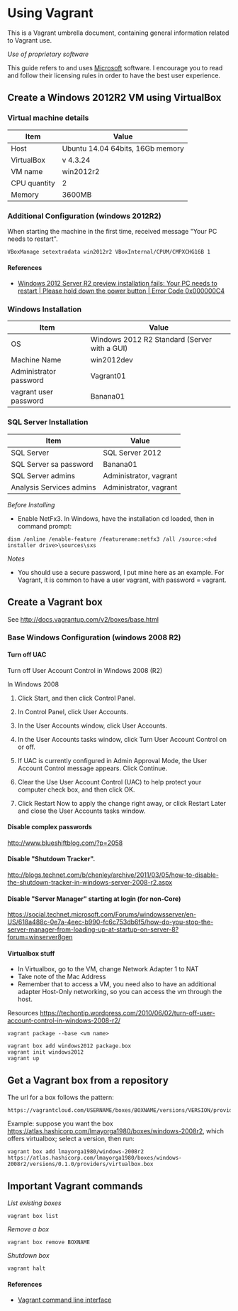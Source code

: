 # Using Vagrant

This is a Vagrant umbrella document, containing general information related to Vagrant use.

*Use of proprietary software*

This guide refers to and uses [Microsoft](www.microsoft.com) software. I encourage you to read and follow their licensing rules in order to have the best user experience.


## Create a Windows 2012R2 VM using VirtualBox

### Virtual machine details

|Item | Value |
|-----|-------|
| Host | Ubuntu 14.04 64bits, 16Gb memory |
| VirtualBox | v 4.3.24 |
| VM name | win2012r2 |
| CPU quantity | 2|
| Memory | 3600MB |

### Additional Configuration (windows 2012R2)

When starting the machine in the first time, received message "Your PC needs to restart".
```
VBoxManage setextradata win2012r2 VBoxInternal/CPUM/CMPXCHG16B 1
```


#### References
- [Windows 2012 Server R2 preview installation fails: Your PC needs to restart | Please hold down the power button | Error Code 0x000000C4](https://www.virtualbox.org/ticket/11899)


### Windows Installation

|Item | Value |
|-----|-------|
| OS | Windows 2012 R2 Standard (Server with a GUI)|
| Machine Name | win2012dev |
| Administrator password | Vagrant01 |
| vagrant user password | Banana01 |

### SQL Server Installation


|Item | Value |
|-----|-------|
| SQL Server | SQL Server 2012 |
| SQL Server sa password | Banana01 |
| SQL Server admins | Administrator, vagrant |
| Analysis Services admins | Administrator, vagrant |

*Before Installing*

- Enable NetFx3. In Windows, have the installation cd loaded, then in command prompt:
```
dism /online /enable-feature /featurename:netfx3 /all /source:<dvd installer drive>\sources\sxs
```


*Notes*

- You should use a secure password, I put mine here as an example. For Vagrant, it is common to have a user vagrant, with password = vagrant.


## Create a Vagrant box

See http://docs.vagrantup.com/v2/boxes/base.html

### Base Windows Configuration (windows 2008 R2)

#### Turn off UAC
Turn off User Account Control in Windows 2008 (R2)


In Windows 2008

1. Click Start, and then click Control Panel.

2. In Control Panel, click User Accounts.

3. In the User Accounts window, click User Accounts.

4. In the User Accounts tasks window, click Turn User Account Control on or off.

5. If UAC is currently configured in Admin Approval Mode, the User Account Control message appears. Click Continue.

6. Clear the Use User Account Control (UAC) to help protect your computer check box, and then click OK.

7. Click Restart Now to apply the change right away, or click Restart Later and close the User Accounts tasks window.


#### Disable complex passwords
http://www.blueshiftblog.com/?p=2058


#### Disable "Shutdown Tracker".
http://blogs.technet.com/b/chenley/archive/2011/03/05/how-to-disable-the-shutdown-tracker-in-windows-server-2008-r2.aspx


#### Disable "Server Manager" starting at login (for non-Core)
https://social.technet.microsoft.com/Forums/windowsserver/en-US/618a488c-0e7a-4eec-b990-fc6c753db6f5/how-do-you-stop-the-server-manager-from-loading-up-at-startup-on-server-8?forum=winserver8gen


#### Virtualbox stuff
- In Virtualbox, go to the VM, change Network Adapter 1 to NAT
- Take note of the Mac Address
- Remember that to access a VM, you need also to have an additional adapter Host-Only networking,
so you can access the vm through the host.

Resources
https://techontip.wordpress.com/2010/06/02/turn-off-user-account-control-in-windows-2008-r2/



```
vagrant package --base <vm name>
```

```
vagrant box add windows2012 package.box
vagrant init windows2012
vagrant up
```

## Get a Vagrant box from a repository

The url for a box follows the pattern:

```
https://vagrantcloud.com/USERNAME/boxes/BOXNAME/versions/VERSION/providers/PROVIDER.box
```

Example: suppose you want the box https://atlas.hashicorp.com/lmayorga1980/boxes/windows-2008r2, which offers virtualbox; select a version, then run:

```
vagrant box add lmayorga1980/windows-2008r2 https://atlas.hashicorp.com/lmayorga1980/boxes/windows-2008r2/versions/0.1.0/providers/virtualbox.box
```

## Important Vagrant commands

*List existing boxes*
```
vagrant box list
```

*Remove a box*
```
vagrant box remove BOXNAME
```

*Shutdown box*
```
vagrant halt
```


#### References
- [Vagrant command line interface](http://docs.vagrantup.com/v2/cli/index.html)



